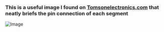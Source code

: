 ### This is a useful image I found on [Tomsonelectronics.com](https://www.tomsonelectronics.com/blogs/news/7-segment-display-pinout-working-understanding-of-7-segment-display) that neatly briefs the pin connection of each segment
![Image](https://github.com/user-attachments/assets/faf9084b-64bd-4011-a1b7-38068c9783a0)
